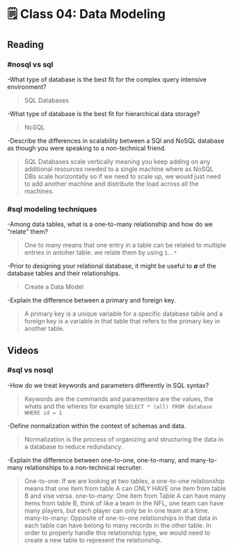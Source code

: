 # 🗒️ Class 04: Data Modeling

## Reading

### #nosql vs sql

-What type of database is the best fit for the complex query intensive environment?
  > SQL Databases

-What type of database is the best fit for hierarchical data storage?
  > NoSQL

-Describe the differences in scalability between a SQl and NoSQL database as though you were speaking to a non-technical friend.
  > SQL Databases scale vertically meaning you keep adding on any additional resources needed to a single machine where as NoSQL DBs scale horizontally so if we need to scale up, we would just need to add another machine and distribute the load across all the machines.

### #sql modeling techniques

-Among data tables, what is a one-to-many relationship and how do we “relate” them?
  > One to many means that one entry in a table can be related to multiple entries in antoher table. we relate them by using `1..*`

-Prior to designing your relational database, it might be useful to ___a___ of the database tables and their relationships.
  > Create a Data Model

-Explain the difference between a primary and foreign key.
  > A primary key is a unique variable for a specific database table and a foreign key is a variable in that table that refers to the primary key in another table.

## Videos

### #sql vs nosql

-How do we treat keywords and parameters differently in SQL syntax?
  > Keywords are the commands and paramenters are the values, the whats and the wheres for example `SELECT * (all) FROM database WHERE id = 1`

-Define normalization within the context of schemas and data.
  > Normalization is the process of organizing and structuring the data in a database to reduce redundancy.

-Explain the difference between one-to-one, one-to-many, and many-to-many relationships to a non-technical recruiter.
  > One-to-one: If we are looking at two tables, a one-to-one relationship means that one item from table A can ONLY HAVE one item from table B and vise versa.
  > one-to-many: One item from Table A can have many items from table B, think of like a team in the NFL, one team can have many players, but each player can only be in one team at a time.
  > many-to-many: Opposite of one-to-one relationships in that data in each table can have belong to many records in the other table. In order to properly handle this relationship type, we would need to create a new table to represent the relationship.
  